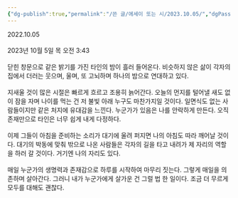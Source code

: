 ```yaml
---
{"dg-publish":true,"permalink":"/쓴 글/에세이 또는 시/2023.10.05/","dgPassFrontmatter":true}
---
```



2022.10.05<br/>
<br/>
2023년 10월 5일 목 오전 3:43<br/>
<br/>
닫힌 창문으로 같은 밝기를 가진 타인의 밤이 흘러 들어온다. 비슷하지 않은 삶이 각자의 집에서 더러는 웃으며, 울며, 또 고뇌하며 하나의 밤으로 연대하고 있다. <br/>
<br/>
지새울 것이 많은 시절은 빠르게 흐르고 조용히 늙어간다. 오늘의 먼지를 털어낼 새도 없이 잠을 자며 나이를 먹는 건 저 불빛 아래 누구도 마찬가지일 것이다. 일면식도 없는 사람들이지만 같은 처지에 유대감을 느낀다. 누군가가 있음은 나를 안락하게 만든다. 오직 존재만으로 타인은 너무 쉽게 내게 다정하다.<br/>
<br/>
이제 그들이 아침을 준비하는 소리가 대기에 울려 퍼지면 나의 아침도 따라 깨어날 것이다. 대기의 박동에 맞춰 밖으로 나온 사람들은 각자의 길을 타고 내려가 제 자리의 역할을 하러 갈 것이다. 거기엔 나의 자리도 있다. <br/>
<br/>
매일 누군가의 생명력과 존재감으로 하루를 시작하여 마무리 짓는다. 그렇게 매일을 의존하며 살아간다. 그러니 내가 누군가에게 살가운 건 그럴 법 한 일이다. 조금 더 무르게 모두를 대해도 괜찮다.<br/>